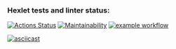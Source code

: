 ### Hexlet tests and linter status:
[![Actions Status](https://github.com/faraneldev/frontend-project-lvl1/workflows/hexlet-check/badge.svg)](https://github.com/faraneldev/frontend-project-lvl1/actions)
[![Maintainability](https://api.codeclimate.com/v1/badges/a99a88d28ad37a79dbf6/maintainability)](https://codeclimate.com/github/codeclimate/codeclimate/maintainability)
[![example workflow](https://github.com/faraneldev/frontend-project-lvl1/actions/workflows/check.yml/badge.svg)](https://github.com/faraneldev/frontend-project-lvl1/actions)

[![asciicast](https://asciinema.org/a/G7sBL8LBp2x5l3jfiWJIf0Hal.svg)](https://asciinema.org/a/G7sBL8LBp2x5l3jfiWJIf0Hal)